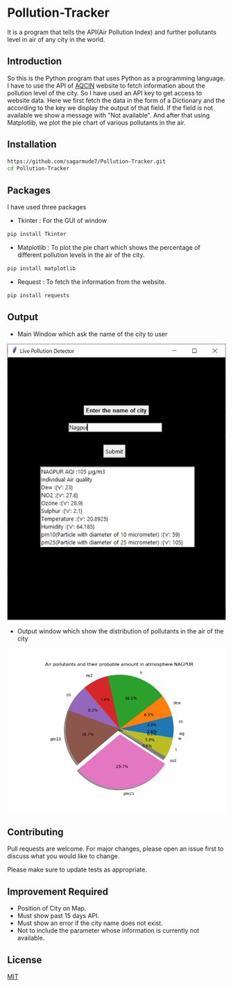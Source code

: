 # Pollution-Tracker

It is a program that tells the API(Air Pollution Index) and further pollutants level in air of any city in the world.

## Introduction
So this is the Python program that uses Python as a programming language. I have to use the API of [AQCIN](https://aqicn.org/city/all/) website to fetch information about the pollution level of the city. So I have used an API key to get access to website data. Here we first fetch the data in the form of a Dictionary and the according to the key we display the output of that field. If the field is not available we show a message with "Not available". And after that using Matplotlib, we plot the pie chart of various pollutants in the air.

## Installation
```bash
https://github.com/sagarmude7/Pollution-Tracker.git
cd Pollution-Tracker
```

## Packages

I have used three packages 
* Tkinter : For the GUI of window
```bash
pip install Tkinter
```
* Matplotlib : To plot the pie chart which shows the percentage of different pollution levels in the air of the city.
```bash
pip install matplotlib
```
* Request : To fetch the information from the website.
```bash
pip install requests
```



## Output
* Main Window which ask the name of the city to user

![Main Window](https://github.com/sagarmude7/Pollution-Tracker/blob/main/Output/Window.JPG)
* Output window which show the distribution of pollutants in the air of the city

![Nagpur](https://github.com/sagarmude7/Pollution-Tracker/blob/main/Output/Nagpur.png)

## Contributing
Pull requests are welcome. For major changes, please open an issue first to discuss what you would like to change.

Please make sure to update tests as appropriate.

## Improvement Required
* Position of City on Map.
* Must show past 15 days API.
* Must show an error if the city name does not exist.
* Not to include the parameter whose information is currently not available.

## License
[MIT](https://github.com/sagarmude7/Pollution-Tracker/blob/main/LICENSE)
